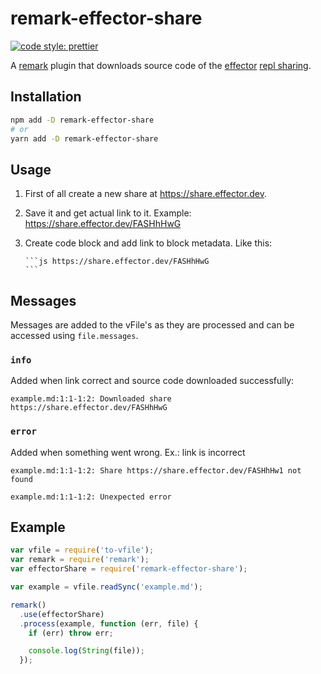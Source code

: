 # remark-effector-share

[![code style: prettier](https://img.shields.io/badge/code_style-prettier-ff69b4.svg)](http://prettier.io)

A [remark](https://github.com/wooorm/remark) plugin that downloads source code of the [effector](https://effector.dev) [repl sharing](https://share.effector.dev).

## Installation

```sh
npm add -D remark-effector-share
# or
yarn add -D remark-effector-share
```

## Usage

1.  First of all create a new share at https://share.effector.dev.
2.  Save it and get actual link to it. Example: https://share.effector.dev/FASHhHwG
3.  Create code block and add link to block metadata. Like this:

        ```js https://share.effector.dev/FASHhHwG
        ```

## Messages

Messages are added to the vFile's as they are processed and can be accessed using `file.messages`.

### `info`

Added when link correct and source code downloaded successfully:

```
example.md:1:1-1:2: Downloaded share https://share.effector.dev/FASHhHwG
```

### `error`

Added when something went wrong. Ex.: link is incorrect

```
example.md:1:1-1:2: Share https://share.effector.dev/FASHhHw1 not found
```

```
example.md:1:1-1:2: Unexpected error
```

## Example

```js
var vfile = require('to-vfile');
var remark = require('remark');
var effectorShare = require('remark-effector-share');

var example = vfile.readSync('example.md');

remark()
  .use(effectorShare)
  .process(example, function (err, file) {
    if (err) throw err;

    console.log(String(file));
  });
```
